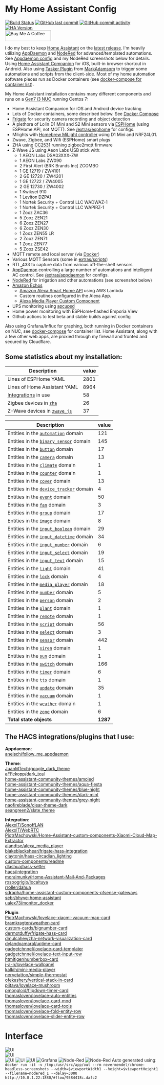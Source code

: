 # My Home Assistant Config
[![Build Status](https://github.com/aneisch/home-assistant-config/actions/workflows/check-ha-release-compatibility.yml/badge.svg)](https://github.com/aneisch/home-assistant-config/actions)
[![GitHub last commit](https://img.shields.io/github/last-commit/aneisch/home-assistant-config)](https://github.com/aneisch/home-assistant-config/commits/master)
[![GitHub commit activity](https://img.shields.io/github/commit-activity/y/aneisch/home-assistant-config)](https://github.com/aneisch/home-assistant-config/graphs/commit-activity)
[![HA Version](https://img.shields.io/badge/Running%20Home%20Assistant-2024.4.0%20(Latest)-brightgreen)](https://github.com/home-assistant/home-assistant/releases/latest)
<br><a href="https://www.buymeacoffee.com/aneisch" target="_blank"><img src="https://cdn.buymeacoffee.com/buttons/default-black.png" width="150px" height="35px" alt="Buy Me A Coffee" style="height: 35px !important;width: 150px !important;" ></a>


I do my best to keep [Home Assistant](https://github.com/home-assistant/home-assistant) on the [latest release](https://github.com/home-assistant/home-assistant/releases/latest). I'm heavily utilizing [AppDaemon](http://appdaemon.readthedocs.io/en/latest/) and [NodeRed](https://flows.nodered.org/node/node-red-contrib-home-assistant-websocket) for advanced/templated automations. See [Appdaemon config](https://github.com/aneisch/home-assistant-config/tree/master/extras/appdaemon) and my NodeRed screenshots below for details. Using [Home Assistant Companion](https://itunes.apple.com/us/app/home-assistant-companion/id1099568401?mt=8) for iOS, built-in browser shortcut in Android. Also using [Tasker Plugin](https://github.com/MarkAdamson/home-assistant-plugin-for-tasker) from [MarkAdamsom](https://github.com/MarkAdamson) to trigger some automations and scripts from the client-side. Most of my home automation software pieces run as Docker containers (see [docker-compose for container list](https://github.com/aneisch/home-assistant-config/tree/master/extras/docker-compose)). 

My Home Assistant installation contains many different components and runs on a [Gen7 i3 NUC](https://amzn.to/2K0vab6) running Centos 7:

- Home Assistant Companion for iOS and Android device tracking
- Lots of Docker containers, some described below. See [Docker Compose](https://github.com/aneisch/home-assistant-config/tree/master/extras/docker-compose)
- [Frigate](https://frigate.video/) for security camera recording and object detection
- A plethora of Lolin D1 Mini and S2 Mini sensors via [ESPHome](https://esphome.io/components/api.html) (using ESPHome API, not MQTT). See [/extras/esphome](https://github.com/aneisch/home-assistant-config/tree/master/extras/esphome) for configs. 
- Milights with [Homebrew MiLight controller](http://blog.christophermullins.com/2017/02/11/milight-wifi-gateway-emulator-on-an-esp8266/) using D1 Mini and NRF24L01. 
- Zwave, Zigbee, and Wifi (ESPHome) smart plugs
- ZHA using [CC2531](https://amzn.to/2L5xKNB) running zigbee2mqtt firmware
- Z-Wave JS using Aeon Labs USB stick with:
  - 1 AEON Labs DSA03XXX-ZW
  - 1 AEON Labs ZW090
  - 2 First Alert (BRK Brands Inc) ZCOMBO
  - 1 GE 12719 / ZW4101
  - 2 GE 12720 / ZW4201
  - 1 GE 12722 / ZW4005
  - 2 GE 12730 / ZW4002
  - 1 Kwikset 910
  - 1 Leviton DZPA1
  - 1 Nortek Security + Control LLC WADWAZ-1
  - 1 Nortek Security + Control LLC WAPIRZ-1
  - 1 Zooz ZAC36
  - 5 Zooz ZEN21
  - 6 Zooz ZEN27
  - 6 Zooz ZEN30
  - 1 Zooz ZEN55 LR
  - 2 Zooz ZEN71
  - 1 Zooz ZEN77
  - 5 Zooz ZSE42
- MQTT remote and local server (via [Docker](https://github.com/aneisch/home-assistant-config/tree/master/extras/docker-compose))
- Various MQTT Sensors (some in [extras/scripts](https://github.com/aneisch/home-assistant-config/tree/master/extras/scripts))
- RTL_433 to capture data from various off-the-shelf sensors
- [AppDaemon](https://appdaemon.readthedocs.io/en/latest/) controlling a large number of automations and intelligent AC control. See [/extras/appdaemon](https://github.com/aneisch/home-assistant-config/tree/master/extras/appdaemon) for configs.
- [NodeRed](https://flows.nodered.org/node/node-red-contrib-home-assistant-websocket) for irrigation and other automations (see screenshot below)
- [Amazon Echos](https://amzn.to/2VLPPm0)
  - [Amazon Alexa Smart Home API](https://www.home-assistant.io/components/alexa.smart_home/) using AWS Lambda 
  - Custom routines configured in the Alexa App.
  - [Alexa Media Player Custom Component](https://github.com/keatontaylor/alexa_media_player)
- UPS monitoring using [apcupsd](https://github.com/gersilex/apcupsd-docker)
- Home power monitoring with ESPHome-flashed Emporia View
- Github actions to test beta and stable builds against config

Also using Grafana/Influx for graphing, both running in Docker containers on NUC, see [docker-compose](https://github.com/aneisch/home-assistant-config/tree/master/extras/docker-compose) for container list. Home Assistant, along with a few other web apps, are proxied through my firewall and fronted and secured by Cloudflare.
 

## Some statistics about my installation:
Description | value
-- | --
Lines of ESPHome YAML | 2801
Lines of Home Assistant YAML | 8964
[Integrations](https://www.home-assistant.io/integrations/) in use | 58
Zigbee devices in [`zha`](https://www.home-assistant.io/integrations/zha/) | 26
Z-Wave devices in [`zwave_js`](https://www.home-assistant.io/integrations/zwave_js/) | 37
 
Description | value
-- | --
Entities in the [`automation`](https://www.home-assistant.io/components/automation) domain | 121
Entities in the [`binary_sensor`](https://www.home-assistant.io/components/binary_sensor) domain | 145
Entities in the [`button`](https://www.home-assistant.io/components/button) domain | 17
Entities in the [`camera`](https://www.home-assistant.io/components/camera) domain | 13
Entities in the [`climate`](https://www.home-assistant.io/components/climate) domain | 1
Entities in the [`counter`](https://www.home-assistant.io/components/counter) domain | 1
Entities in the [`cover`](https://www.home-assistant.io/components/cover) domain | 13
Entities in the [`device_tracker`](https://www.home-assistant.io/components/device_tracker) domain | 4
Entities in the [`event`](https://www.home-assistant.io/components/event) domain | 50
Entities in the [`fan`](https://www.home-assistant.io/components/fan) domain | 3
Entities in the [`group`](https://www.home-assistant.io/components/group) domain | 17
Entities in the [`image`](https://www.home-assistant.io/components/image) domain | 8
Entities in the [`input_boolean`](https://www.home-assistant.io/components/input_boolean) domain | 29
Entities in the [`input_datetime`](https://www.home-assistant.io/components/input_datetime) domain | 34
Entities in the [`input_number`](https://www.home-assistant.io/components/input_number) domain | 6
Entities in the [`input_select`](https://www.home-assistant.io/components/input_select) domain | 19
Entities in the [`input_text`](https://www.home-assistant.io/components/input_text) domain | 15
Entities in the [`light`](https://www.home-assistant.io/components/light) domain | 41
Entities in the [`lock`](https://www.home-assistant.io/components/lock) domain | 4
Entities in the [`media_player`](https://www.home-assistant.io/components/media_player) domain | 18
Entities in the [`number`](https://www.home-assistant.io/components/number) domain | 5
Entities in the [`person`](https://www.home-assistant.io/components/person) domain | 2
Entities in the [`plant`](https://www.home-assistant.io/components/plant) domain | 1
Entities in the [`remote`](https://www.home-assistant.io/components/remote) domain | 1
Entities in the [`script`](https://www.home-assistant.io/components/script) domain | 56
Entities in the [`select`](https://www.home-assistant.io/components/select) domain | 3
Entities in the [`sensor`](https://www.home-assistant.io/components/sensor) domain | 442
Entities in the [`siren`](https://www.home-assistant.io/components/siren) domain | 1
Entities in the [`sun`](https://www.home-assistant.io/components/sun) domain | 1
Entities in the [`switch`](https://www.home-assistant.io/components/switch) domain | 166
Entities in the [`timer`](https://www.home-assistant.io/components/timer) domain | 6
Entities in the [`tts`](https://www.home-assistant.io/components/tts) domain | 1
Entities in the [`update`](https://www.home-assistant.io/components/update) domain | 35
Entities in the [`vacuum`](https://www.home-assistant.io/components/vacuum) domain | 1
Entities in the [`weather`](https://www.home-assistant.io/components/weather) domain | 1
Entities in the [`zone`](https://www.home-assistant.io/components/zone) domain | 6
**Total state objects** | **1287**
## The HACS integrations/plugins that I use:
**Appdaemon**:<br>
[aneisch/follow_me_appdaemon](https://github.com/aneisch/follow_me_appdaemon)<br>

**Theme**:<br>
[JuanMTech/google_dark_theme](https://github.com/JuanMTech/google_dark_theme)<br>
[aFFekopp/dark_teal](https://github.com/aFFekopp/dark_teal)<br>
[home-assistant-community-themes/amoled](https://github.com/home-assistant-community-themes/amoled)<br>
[home-assistant-community-themes/aqua-fiesta](https://github.com/home-assistant-community-themes/aqua-fiesta)<br>
[home-assistant-community-themes/blue-night](https://github.com/home-assistant-community-themes/blue-night)<br>
[home-assistant-community-themes/dark-mint](https://github.com/home-assistant-community-themes/dark-mint)<br>
[home-assistant-community-themes/grey-night](https://github.com/home-assistant-community-themes/grey-night)<br>
[naofireblade/clear-theme-dark](https://github.com/naofireblade/clear-theme-dark)<br>
[seangreen2/slate_theme](https://github.com/seangreen2/slate_theme)<br>

**Integration**:<br>
[AlexxIT/SonoffLAN](https://github.com/AlexxIT/SonoffLAN)<br>
[AlexxIT/WebRTC](https://github.com/AlexxIT/WebRTC)<br>
[PiotrMachowski/Home-Assistant-custom-components-Xiaomi-Cloud-Map-Extractor](https://github.com/PiotrMachowski/Home-Assistant-custom-components-Xiaomi-Cloud-Map-Extractor)<br>
[alandtse/alexa_media_player](https://github.com/alandtse/alexa_media_player)<br>
[blakeblackshear/frigate-hass-integration](https://github.com/blakeblackshear/frigate-hass-integration)<br>
[claytonjn/hass-circadian_lighting](https://github.com/claytonjn/hass-circadian_lighting)<br>
[custom-components/readme](https://github.com/custom-components/readme)<br>
[dlashua/hass-setter](https://github.com/dlashua/hass-setter)<br>
[hacs/integration](https://github.com/hacs/integration)<br>
[moralmunky/Home-Assistant-Mail-And-Packages](https://github.com/moralmunky/Home-Assistant-Mail-And-Packages)<br>
[rospogrigio/localtuya](https://github.com/rospogrigio/localtuya)<br>
[rroller/dahua](https://github.com/rroller/dahua)<br>
[sdrapha/home-assistant-custom-components-pfsense-gateways](https://github.com/sdrapha/home-assistant-custom-components-pfsense-gateways)<br>
[sebr/bhyve-home-assistant](https://github.com/sebr/bhyve-home-assistant)<br>
[ualex73/monitor_docker](https://github.com/ualex73/monitor_docker)<br>

**Plugin**:<br>
[PiotrMachowski/lovelace-xiaomi-vacuum-map-card](https://github.com/PiotrMachowski/lovelace-xiaomi-vacuum-map-card)<br>
[bramkragten/weather-card](https://github.com/bramkragten/weather-card)<br>
[custom-cards/bignumber-card](https://github.com/custom-cards/bignumber-card)<br>
[dermotduffy/frigate-hass-card](https://github.com/dermotduffy/frigate-hass-card)<br>
[dmulcahey/zha-network-visualization-card](https://github.com/dmulcahey/zha-network-visualization-card)<br>
[dylandoamaral/uptime-card](https://github.com/dylandoamaral/uptime-card)<br>
[gadgetchnnel/lovelace-card-templater](https://github.com/gadgetchnnel/lovelace-card-templater)<br>
[gadgetchnnel/lovelace-text-input-row](https://github.com/gadgetchnnel/lovelace-text-input-row)<br>
[htmltiger/numberbox-card](https://github.com/htmltiger/numberbox-card)<br>
[j-a-n/lovelace-wallpanel](https://github.com/j-a-n/lovelace-wallpanel)<br>
[kalkih/mini-media-player](https://github.com/kalkih/mini-media-player)<br>
[nervetattoo/simple-thermostat](https://github.com/nervetattoo/simple-thermostat)<br>
[ofekashery/vertical-stack-in-card](https://github.com/ofekashery/vertical-stack-in-card)<br>
[piitaya/lovelace-mushroom](https://github.com/piitaya/lovelace-mushroom)<br>
[pmongloid/flipdown-timer-card](https://github.com/pmongloid/flipdown-timer-card)<br>
[thomasloven/lovelace-auto-entities](https://github.com/thomasloven/lovelace-auto-entities)<br>
[thomasloven/lovelace-card-mod](https://github.com/thomasloven/lovelace-card-mod)<br>
[thomasloven/lovelace-card-tools](https://github.com/thomasloven/lovelace-card-tools)<br>
[thomasloven/lovelace-fold-entity-row](https://github.com/thomasloven/lovelace-fold-entity-row)<br>
[thomasloven/lovelace-slider-entity-row](https://github.com/thomasloven/lovelace-slider-entity-row)<br>


# Interface
![UI](images/1.png)  
![UI](images/2.png)  
![UI](images/3.png)
![UI](images/4.png)
![UI](images/5.png)
![Grafana](images/grafana.png)
![Node-Red](images/nodered_1.png)
![Node-Red](images/nodered_2.png)
Auto generated using: `docker run -it -v /tmp:/usr/src/app/out --rm nevermendel/chrome-headless-screenshots --width=$viewportWidth1 --height=$viewportHeight1 --filename=nodered_1 --delay=3000 http://10.0.1.22:1880/#flow/9584418c.dafc2`
